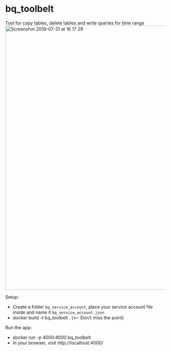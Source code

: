 # bq_toolbelt
Tool for copy tables, delete tables and write queries for time range
<img width="831" alt="Screenshot 2019-07-31 at 16 17 29" src="https://user-images.githubusercontent.com/35922697/62219741-2604ac80-b3af-11e9-89a8-bca20eb37d40.png">

Setup:
- Create a folder ```bq_service_account```, place your service account file inside and name it ```bq_service_account.json```
- docker build -t bq_toolbelt .     (<-- Don't miss the point)

Run the app:
- docker run -p 4000:4000 bq_toolbelt
- In your browser, visit http://localhost:4000/
